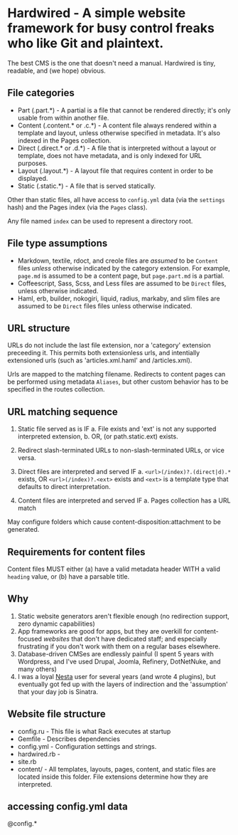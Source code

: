 # Hardwired - A simple website framework for busy control freaks who like Git and plaintext.

The best CMS is the one that doesn't need a manual. Hardwired is tiny, readable, and (we hope) obvious. 

## File categories

* Part (.part.*) - A partial is a file that cannot be rendered directly; it's only usable from within another file.
* Content (.content.* or .c.*) - A content file always rendered within a template and layout, unless otherwise specified in metadata. It's also indexed in the Pages collection.
* Direct (.direct.* or .d.*) - A file that is interpreted without a layout or template, does not have metadata, and is only indexed for URL purposes.
* Layout (.layout.*) - A layout file that requires content in order to be displayed. 
* Static (.static.*) - A file that is served statically.

Other than static files, all have access to `config.yml` data (via the `settings` hash) and the Pages index (via the `Pages` class).

Any file named `index` can be used to represent a directory root.

## File type assumptions

* Markdown, textile, rdoct, and creole files are *assumed* to be `Content` files *unless* otherwise indicated by the category extension. For example, `page.md` is assumed to be a content page, but `page.part.md` is a partial.
* Coffeescript, Sass, Scss, and Less files are assumed to be `Direct` files, unless otherwise indicated.
* Haml, erb, builder, nokogiri, liquid, radius, markaby, and slim files are assumed to be `Direct` files files unless otherwise indicated.

## URL structure

URLs do not include the last file extension, nor a 'category' extension preceeding it. This permits both extensionless urls, and intentially extensioned urls (such as 'articles.xml.haml' and /articles.xml).

Urls are mapped to the matching filename. Redirects to content pages can be performed using metadata `Aliases`, but other custom behavior has to be specified in the routes collection.

## URL matching sequence


1. Static file served as is IF
	a. File exists and 'ext' is not any supported interpreted extension, 
	b. OR, (or path.static.ext) exists.

2. Redirect slash-terminated URLs to non-slash-terminated URLs, or vice versa.

3. Direct files are interpreted and served IF
    a. `<url>(/index)?.(direct|d).*` exists, OR `<url>(/index)?.<ext>` exists and `<ext>` is a template type that defaults to direct interpretation.

4. Content files are interpreted and served IF
	a. Pages collection has a URL match



May configure folders which cause content-disposition:attachment to be generated.

## Requirements for content files

Content files MUST either (a) have a valid metadata header WITH a valid `heading` value, or (b) have a parsable title.




## Why

1. Static website generators aren't flexible enough (no redirection support, zero dynamic capabilities)
2. App frameworks are good for apps, but they are overkill for content-focused *websites* that don't have dedicated staff; and especially frustrating if you don't work with them on a regular bases elsewhere.
3. Database-driven CMSes are endlessly painful (I spent 5 years with Wordpress, and I've used Drupal, Joomla, Refinery, DotNetNuke, and many others)
4. I was a loyal [Nesta](http://nestacms.com) user for several years (and wrote 4 plugins), but eventually got fed up with the layers of indirection and the 'assumption' that your day job is Sinatra.

## Website file structure

* config.ru - This file is what Rack executes at startup
* Gemfile - Describes dependencies
* config.yml - Configuration settings and strings.
* hardwired.rb - 
* site.rb
* content/ - All templates, layouts, pages, content, and static files are located inside this folder. File extensions determine how they are interpreted.




## accessing config.yml data

@config.*
